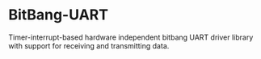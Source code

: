 # BitBang-UART
Timer-interrupt-based hardware independent bitbang UART driver library with
support for receiving and transmitting data.

